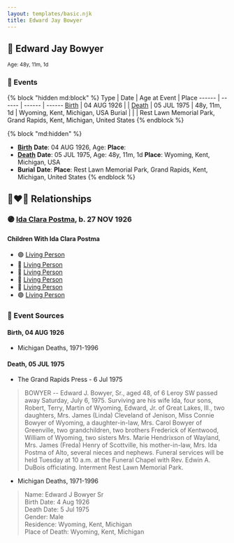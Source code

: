 ```yaml
---
layout: templates/basic.njk
title: Edward Jay Bowyer
---
```

## 🔵 Edward Jay Bowyer
<small>Age: 48y, 11m, 1d</small>

### 📆 Events

{% block "hidden md:block" %}
Type | Date | Age at Event | Place
------ | ------ | ------ | ------
[Birth](#event-event-2) | 04 AUG 1926 |  |
[Death](#event-event-3) | 05 JUL 1975 | 48y, 11m, 1d | Wyoming, Kent, Michigan, USA
Burial |  |  | Rest Lawn Memorial Park, Grand Rapids, Kent, Michigan, United States
{% endblock %}

{% block "md:hidden" %}
- **[Birth](#event-event-2)**
**Date**: 04 AUG 1926, Age:
**Place**:
- **[Death](#event-event-3)**
**Date**: 05 JUL 1975, Age: 48y, 11m, 1d
**Place**: Wyoming, Kent, Michigan, USA
- **Burial**
**Date**:
**Place**: Rest Lawn Memorial Park, Grand Rapids, Kent, Michigan, United States
{% endblock %}

## 👩‍❤️‍👨 Relationships

### 🟣 [Ida Clara Postma](/people/5/59695695), b. 27 NOV 1926

#### Children With Ida Clara Postma
* 🟣 [Living Person](/people/7/73124260)
* 🔵 [Living Person](/people/6/68090799)
* 🔵 [Living Person](/people/2/23303320)
* 🔵 [Living Person](/people/9/91972527)
* 🔵 [Living Person](/people/4/47858320)
* 🟣 [Living Person](/people/2/2785628)
### 📰 Event Sources

#### <a id="event-event-2"></a> Birth, 04 AUG 1926
* Michigan Deaths, 1971-1996

#### <a id="event-event-3"></a> Death, 05 JUL 1975
* The Grand Rapids Press  - 6 Jul 1975
>   
  > BOWYER -- Edward J. Bowyer, Sr., aged 48, of 6 Leroy SW passed away Saturday, July 6, 1975. Surviving are his wife Ida, four sons, Robert, Terry, Martin of Wyoming, Edward, Jr. of Great Lakes, Ill., two daughters, Mrs. James (Linda) Cleveland of Jenison, Miss Connie Bowyer of Wyoming, a daughter-in-law, Mrs. Carol Bowyer of Greenville, two grandchildren, two brothers Frederick of Kentwood, William of Wyoming, two sisters Mrs. Marie Hendrixson of Wayland, Mrs. James (Freda) Henry of Scottville, his mother-in-law, Mrs. Ida Postma of Alto, several nieces and nephews. Funeral services will be held Tuesday at 10 a.m. at the Funeral Chapel with Rev. Edwin A. DuBois officiating. Interment Rest Lawn Memorial Park.
* Michigan Deaths, 1971-1996
>   
  > Name:  Edward J Bowyer Sr  
  > Birth Date: 4 Aug 1926  
  > Death Date: 5 Jul 1975  
  > Gender: Male  
  > Residence: Wyoming, Kent, Michigan  
  > Place of Death: Wyoming, Kent, Michigan
